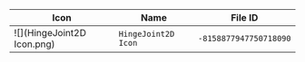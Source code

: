 | Icon | Name | File ID |
| ---  | ---  | ---     |
| ![](HingeJoint2D Icon.png) | `HingeJoint2D Icon` | `-8158877947750718090` |
